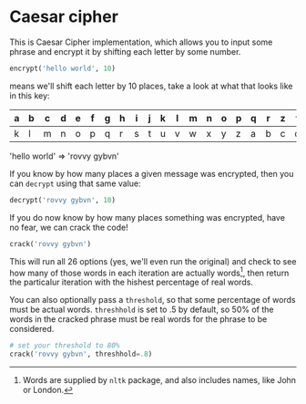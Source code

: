 # Caesar cipher

This is Caesar Cipher implementation, which allows you to input some phrase and encrypt it by shifting each letter by some number.

```python
encrypt('hello world', 10)
```

means we'll shift each letter by 10 places, take a look at what that looks like in this key:

| a | b | c | d | e | f | g | h | i | j | k | l | m | n | o | p | q | r | z | t | u | v | w | x | y | z |
| - | - | - | - | - | - | - | - | - | - | - | - | - | - | - | - | - | - | - | - | - | - | - | - | - | - |
| k | l | m | n | o | p | q | r | s | t | u | v | w | x | y | z | a | b | c | d | e | f | g | h | i | j |

'hello world' => 'rovvy gybvn'

If you know by how many places a given message was encrypted, then you can `decrypt` using that same value:

```python
decrypt('rovvy gybvn', 10)
```

If you do now know by how many places something was encrypted, have no fear, we can crack the code!

```python
crack('rovvy gybvn')
```

This will run all 26 options (yes, we'll even run the original) and check to see how many of those words in each iteration are actually words[^1], then return the particalur iteration with the hishest percentage of real words.

You can also optionally pass a `threshold`, so that some percentage of words must be actual words. `threshhold` is set to .5 by default, so 50% of the words in the cracked phrase must be real words for the phrase to be considered.

```python
# set your threshold to 80%
crack('rovvy gybvn', threshhold=.8)
```

[^1]: Words are supplied by `nltk` package, and also includes names, like John or London.
